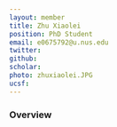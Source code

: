 ```yaml
---
layout: member
title: Zhu Xiaolei 
position: PhD Student
email: e0675792@u.nus.edu
twitter:
github:
scholar: 
photo: zhuxiaolei.JPG
ucsf: 
---
```


### Overview